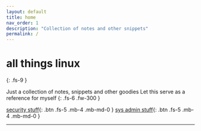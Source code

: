 ```yaml
---
layout: default
title: home
nav_order: 1
description: "Collection of notes and other snippets"
permalink: /
---
```


# all things linux
{: .fs-9 }

Just a collection of notes, snippets and other goodies
Let this serve as a reference for myself
{: .fs-6 .fw-300 }

[security stuff](/blog/notes/security-stuff/){: .btn .fs-5 .mb-4 .mb-md-0 }
[sys admin stuff](/blog/notes/sys-admin-stuff){: .btn .fs-5 .mb-4 .mb-md-0 }

---
